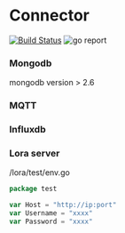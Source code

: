 # Connector

[![Build Status](https://www.travis-ci.org/lishimeng/go-connector.svg?branch=master)](https://www.travis-ci.org/lishimeng/go-connector) 
![go report](https://goreportcard.com/badge/github.com/lishimeng/go-connector)

### Mongodb

mongodb version > 2.6

### MQTT

### Influxdb

### Lora server

/lora/test/env.go
```go
package test

var Host = "http://ip:port"
var Username = "xxxx"
var Password = "xxxx"
```